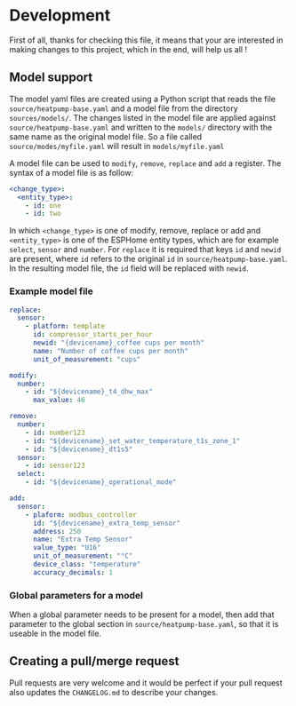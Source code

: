 
# Development

First of all, thanks for checking this file, it means that your are interested in making changes to this project, which in the end, will help us all !

## Model support

The model yaml files are created using a Python script that reads the file `source/heatpump-base.yaml` and a model file from the directory `sources/models/`. The changes listed in the model file are applied against `source/heatpump-base.yaml` and written to the `models/` directory with the same name as the original model file. So a file called `source/modes/myfile.yaml` will result in `models/myfile.yaml`

A model file can be used to `modify`, `remove`, `replace` and `add` a register. The syntax of a model file is as follow:

```yaml
<change_type>:
  <entity_type>:
    - id: one
    - id: two
```

In which `<change_type>` is one of modify, remove, replace or add and `<entity_type>` is one of the ESPHome entity types, which are for example `select`, `sensor` and `number`. For `replace` it is required that keys `id` and `newid` are present, where `id` refers to the original `id` in `source/heatpump-base.yaml`. In the resulting model file, the `id` field will be replaced with `newid`.

### Example model file

```yaml
replace:
  sensor:
    - platform: template
      id: compressor_starts_per_hour
      newid: "{devicename}_coffee cups per month"
      name: "Number of coffee cups per month"
      unit_of_measurement: "cups"

modify:
  number:
    - id: "${devicename}_t4_dhw_max"
      max_value: 46

remove:
  number:
    - id: number123
    - id: "${devicename}_set_water_temperature_t1s_zone_1"
    - id: "${devicename}_dt1s5"
  sensor:
    - id: sensor123
  select:
    - id: "${devicename}_operational_mode"

add:
  sensor:
    - plaform: modbus_controller
      id: "${devicename}_extra_temp_sensor"
      address: 250
      name: "Extra Temp Sensor"
      value_type: "U16"
      unit_of_measurement: "°C"
      device_class: "temperature"
      accuracy_decimals: 1
```

### Global parameters for a model

When a global parameter needs to be present for a model, then add that parameter to the global section in `source/heatpump-base.yaml`, so that it is useable in the model file.

## Creating a pull/merge request

Pull requests are very welcome and it would be perfect if your pull request also updates the `CHANGELOG.md` to describe your changes.